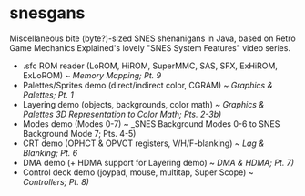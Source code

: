# snesgans
Miscellaneous bite (byte?)-sized SNES shenanigans in Java, based on Retro Game Mechanics Explained's lovely "SNES System Features" video series.

- .sfc ROM reader (LoROM, HiROM, SuperMMC, SAS, SFX, ExHiROM, ExLoROM) ~ _Memory Mapping; Pt. 9_
- Palettes/Sprites demo (direct/indirect color, CGRAM) ~ _Graphics & Palettes; Pt. 1_
- Layering demo (objects, backgrounds, color math) ~ _Graphics & Palettes 3D Representation to Color Math; Pts. 2-3b)_
- Modes demo (Modes 0-7) ~ _SNES Background Modes 0-6 to SNES Background Mode 7; Pts. 4-5)
- CRT demo (OPHCT & OPVCT registers, V/H/F-blanking) ~ _Lag & Blanking; Pt. 6_
- DMA demo (+ HDMA support for Layering demo) ~ _DMA & HDMA; Pt. 7)_
- Control deck demo (joypad, mouse, multitap, Super Scope) ~ _Controllers; Pt. 8)_
